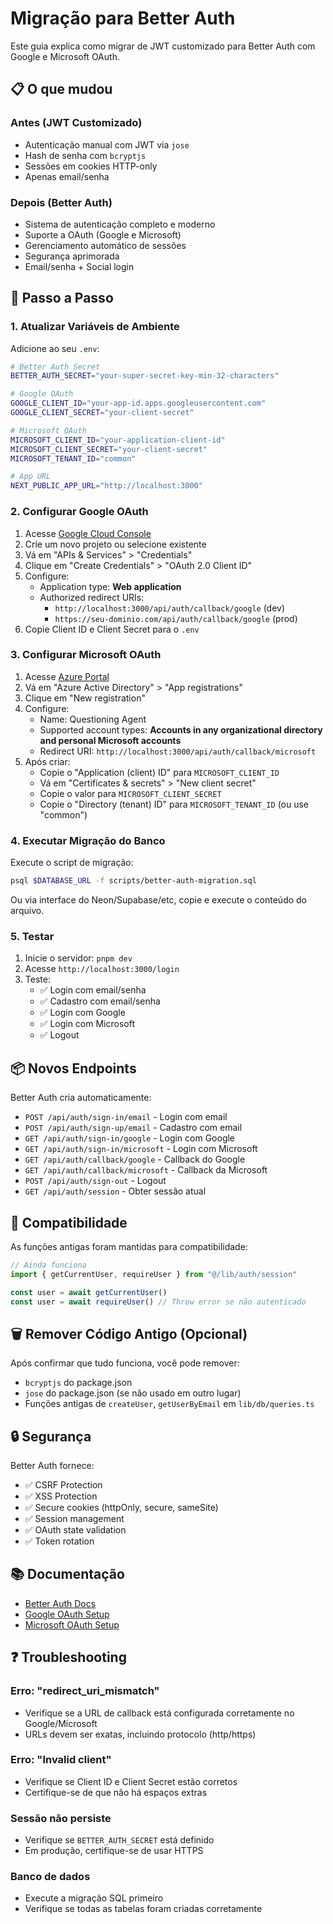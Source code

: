 # Migração para Better Auth

Este guia explica como migrar de JWT customizado para Better Auth com Google e Microsoft OAuth.

## 📋 O que mudou

### Antes (JWT Customizado)
- Autenticação manual com JWT via `jose`
- Hash de senha com `bcryptjs`
- Sessões em cookies HTTP-only
- Apenas email/senha

### Depois (Better Auth)
- Sistema de autenticação completo e moderno
- Suporte a OAuth (Google e Microsoft)
- Gerenciamento automático de sessões
- Segurança aprimorada
- Email/senha + Social login

## 🚀 Passo a Passo

### 1. Atualizar Variáveis de Ambiente

Adicione ao seu `.env`:

```bash
# Better Auth Secret
BETTER_AUTH_SECRET="your-super-secret-key-min-32-characters"

# Google OAuth
GOOGLE_CLIENT_ID="your-app-id.apps.googleusercontent.com"
GOOGLE_CLIENT_SECRET="your-client-secret"

# Microsoft OAuth
MICROSOFT_CLIENT_ID="your-application-client-id"
MICROSOFT_CLIENT_SECRET="your-client-secret"
MICROSOFT_TENANT_ID="common"

# App URL
NEXT_PUBLIC_APP_URL="http://localhost:3000"
```

### 2. Configurar Google OAuth

1. Acesse [Google Cloud Console](https://console.cloud.google.com/)
2. Crie um novo projeto ou selecione existente
3. Vá em "APIs & Services" > "Credentials"
4. Clique em "Create Credentials" > "OAuth 2.0 Client ID"
5. Configure:
   - Application type: **Web application**
   - Authorized redirect URIs:
     - `http://localhost:3000/api/auth/callback/google` (dev)
     - `https://seu-dominio.com/api/auth/callback/google` (prod)
6. Copie Client ID e Client Secret para o `.env`

### 3. Configurar Microsoft OAuth

1. Acesse [Azure Portal](https://portal.azure.com/)
2. Vá em "Azure Active Directory" > "App registrations"
3. Clique em "New registration"
4. Configure:
   - Name: Questioning Agent
   - Supported account types: **Accounts in any organizational directory and personal Microsoft accounts**
   - Redirect URI: `http://localhost:3000/api/auth/callback/microsoft`
5. Após criar:
   - Copie o "Application (client) ID" para `MICROSOFT_CLIENT_ID`
   - Vá em "Certificates & secrets" > "New client secret"
   - Copie o valor para `MICROSOFT_CLIENT_SECRET`
   - Copie o "Directory (tenant) ID" para `MICROSOFT_TENANT_ID` (ou use "common")

### 4. Executar Migração do Banco

Execute o script de migração:

```bash
psql $DATABASE_URL -f scripts/better-auth-migration.sql
```

Ou via interface do Neon/Supabase/etc, copie e execute o conteúdo do arquivo.

### 5. Testar

1. Inicie o servidor: `pnpm dev`
2. Acesse `http://localhost:3000/login`
3. Teste:
   - ✅ Login com email/senha
   - ✅ Cadastro com email/senha
   - ✅ Login com Google
   - ✅ Login com Microsoft
   - ✅ Logout

## 📦 Novos Endpoints

Better Auth cria automaticamente:

- `POST /api/auth/sign-in/email` - Login com email
- `POST /api/auth/sign-up/email` - Cadastro com email
- `GET /api/auth/sign-in/google` - Login com Google
- `GET /api/auth/sign-in/microsoft` - Login com Microsoft
- `GET /api/auth/callback/google` - Callback do Google
- `GET /api/auth/callback/microsoft` - Callback da Microsoft
- `POST /api/auth/sign-out` - Logout
- `GET /api/auth/session` - Obter sessão atual

## 🔄 Compatibilidade

As funções antigas foram mantidas para compatibilidade:

```typescript
// Ainda funciona
import { getCurrentUser, requireUser } from "@/lib/auth/session"

const user = await getCurrentUser()
const user = await requireUser() // Throw error se não autenticado
```

## 🗑️ Remover Código Antigo (Opcional)

Após confirmar que tudo funciona, você pode remover:

- `bcryptjs` do package.json
- `jose` do package.json (se não usado em outro lugar)
- Funções antigas de `createUser`, `getUserByEmail` em `lib/db/queries.ts`

## 🔒 Segurança

Better Auth fornece:
- ✅ CSRF Protection
- ✅ XSS Protection
- ✅ Secure cookies (httpOnly, secure, sameSite)
- ✅ Session management
- ✅ OAuth state validation
- ✅ Token rotation

## 📚 Documentação

- [Better Auth Docs](https://www.better-auth.com/)
- [Google OAuth Setup](https://developers.google.com/identity/protocols/oauth2)
- [Microsoft OAuth Setup](https://learn.microsoft.com/azure/active-directory/develop/quickstart-register-app)

## ❓ Troubleshooting

### Erro: "redirect_uri_mismatch"
- Verifique se a URL de callback está configurada corretamente no Google/Microsoft
- URLs devem ser exatas, incluindo protocolo (http/https)

### Erro: "Invalid client"
- Verifique se Client ID e Client Secret estão corretos
- Certifique-se de que não há espaços extras

### Sessão não persiste
- Verifique se `BETTER_AUTH_SECRET` está definido
- Em produção, certifique-se de usar HTTPS

### Banco de dados
- Execute a migração SQL primeiro
- Verifique se todas as tabelas foram criadas corretamente
